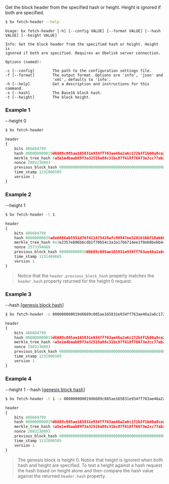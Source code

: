 Get the block header from the specified hash or height. Height is ignored if both are specified.
```sh
$ bx fetch-header --help
```
```
Usage: bx fetch-header [-h] [--config VALUE] [--format VALUE] [--hash    
VALUE] [--height VALUE]                                                  

Info: Get the block header from the specified hash or height. Height is  
ignored if both are specified. Requires an Obelisk server connection.    

Options (named):

-c [--config]        The path to the configuration settings file.        
-f [--format]        The output format. Options are 'info', 'json' and   
                     'xml', defaults to 'info'.                          
-h [--help]          Get a description and instructions for this command.
-s [--hash]          The Base16 block hash.                              
-t [--height]        The block height.
```
### Example 1
--height 0
```sh
$ bx fetch-header
```
```js
header
{
    bits 486604799
    hash 000000000019d6689c085ae165831e934ff763ae46a2a6c172b3f1b60a8ce26f
    merkle_tree_hash 4a5e1e4baab89f3a32518a88c31bc87f618f76673e2cc77ab2127b7afdeda33b
    nonce 2083236893
    previous_block_hash 0000000000000000000000000000000000000000000000000000000000000000
    time_stamp 1231006505
    version 1
}
```
### Example 2
--height 1
```sh
$ bx fetch-header -t 1
```
```js
header
{
    bits 486604799
    hash 00000000839a8e6886ab5951d76f411475428afc90947ee320161bbf18eb6048
    merkle_tree_hash 0e3e2357e806b6cdb1f70b54c3a3a17b6714ee1f0e68bebb44a74b1efd512098
    nonce 2573394689
    previous_block_hash 000000000019d6689c085ae165831e934ff763ae46a2a6c172b3f1b60a8ce26f
    time_stamp 1231469665
    version 1
}
```

> Notice that the `header.previous_block_hash` property matches the `header.hash` property returned for the height 0 request.

### Example 3
--hash [[genesis block hash](https://en.bitcoin.it/wiki/Genesis_block)]
```sh
$ bx fetch-header -s 000000000019d6689c085ae165831e934ff763ae46a2a6c172b3f1b60a8ce26f
```
```js
header
{
    bits 486604799
    hash 000000000019d6689c085ae165831e934ff763ae46a2a6c172b3f1b60a8ce26f
    merkle_tree_hash 4a5e1e4baab89f3a32518a88c31bc87f618f76673e2cc77ab2127b7afdeda33b
    nonce 2083236893
    previous_block_hash 0000000000000000000000000000000000000000000000000000000000000000
    time_stamp 1231006505
    version 1
}
```
### Example 4
--height 1 --hash [[genesis block hash](https://en.bitcoin.it/wiki/Genesis_block)]
```sh
$ bx fetch-header -t 1 -s 000000000019d6689c085ae165831e934ff763ae46a2a6c172b3f1b60a8ce26f
```
```js
header
{
    bits 486604799
    hash 000000000019d6689c085ae165831e934ff763ae46a2a6c172b3f1b60a8ce26f
    merkle_tree_hash 4a5e1e4baab89f3a32518a88c31bc87f618f76673e2cc77ab2127b7afdeda33b
    nonce 2083236893
    previous_block_hash 0000000000000000000000000000000000000000000000000000000000000000
    time_stamp 1231006505
    version 1
}
```

> The genesis block is height 0. Notice that height is ignored when both hash and height are specified. To test a height against a hash request the hash based on height alone and then compare the hash value against the returned `header.hash` property.